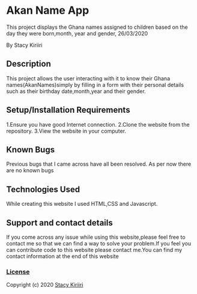 # Akan Name App

This project displays the Ghana names assigned to children based on the day they were born,month, year and gender, 26/03/2020

By Stacy Kiriiri

## Description

This project allows the user interacting with it to know their Ghana names(AkanNames)simply by filling in a form with their personal
details such as their birthday date,month,year and their gender.

## Setup/Installation Requirements

1.Ensure you have good Internet connection.
2.Clone the website from the repository.
3.View the website in your computer.

## Known Bugs

Previous bugs that I came across have all been resolved. As per now there are no known bugs

## Technologies Used

While creating this website I used HTML,CSS and Javascript.

## Support and contact details

If you come across any issue while using this website,please feel free to contact me so that we can find a way to solve your problem.If you feel you can contribute code to this website please contact me.You can find my contact information at the end of this website

### [License](https://github.com/Akan-name/blob/master/LICENSE)

Copyright (c) 2020 [Stacy Kiriiri](https://github.com/kiriiri)
